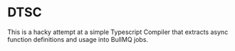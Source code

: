# DTSC

This is a hacky attempt at a simple Typescript Compiler that extracts async function definitions and usage into BullMQ jobs.

